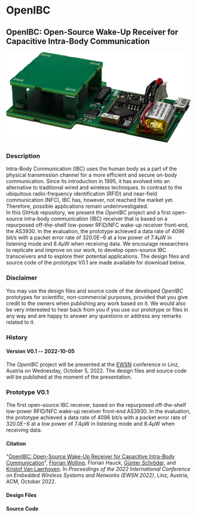 # OpenIBC
## OpenIBC: Open-Source Wake-Up Receiver for<br/>Capacitive Intra-Body Communication

<img src="https://github.com/fwolling/OpenIBC/blob/main/fig/openibc_0v1.png" alt="OpenIBC prototype V0.1" width="600" style="float: center;" />

### Description
Intra-Body Communication (IBC) uses the human body as a part of the physical transmission channel for a more efficient and secure on-body communication. Since its introduction in 1995, it has evolved into an alternative to traditional wired and wireless techniques. In contrast to the ubiquitous radio-frequency identification (RFID) and near-field communication (NFC), IBC has, however, not reached the market yet. Therefore, possible applications remain underinvestigated.<br/>
In this GitHub repository, we present the *OpenIBC* project and a first open-source intra-body communication (IBC) receiver that is based on a repurposed off-the-shelf low-power RFID/NFC wake-up receiver front-end, the AS3930. In the evaluation, the prototype achieved a data rate of 4096 bit/s with a packet error rate of 320.0E−6 at a low power of 7.4μW in listening mode and 8.4μW when receiving data. We encourage researchers to replicate and improve on our work, to develop open-source IBC transceivers and to explore their potential applications. The design files and source code of the prototype V0.1 are made available for download below.

### Disclaimer
You may use the design files and source code of the developed *OpenIBC* prototypes for scientific, non-commercial purposes, provided that you give credit to the owners when publishing any work based on it. We would also be very interested to hear back from you if you use our prototype or files in any way and are happy to answer any questions or address any remarks related to it.


### History
#### Version V0.1 -- 2022-10-05
The *OpenIBC* project will be presented at the <a href="https://ewsn2022.jku.at/" target="_blank">EWSN</a> conference in Linz, Austria on Wednesday, October 5, 2022. The design files and source code will be published at the moment of the presentation.


<!--<a href="#ref_s01"><b>[1]</b></a>  ...  [Pickle file](/src/gla716_sub23.p).-->

### Prototype V0.1
The first open-source IBC receiver, based on the repurposed off-the-shelf low-power RFID/NFC wake-up receiver front-end AS3930. In the evaluation, the prototype achieved a data rate of 4096 bit/s with a packet error rate of 320.0E−6 at a low power of 7.4μW in listening mode and 8.4μW when receiving data.

#### Citation
"[OpenIBC: Open-Source Wake-Up Receiver for Capacitive Intra-Body Communication](https://www.eti.uni-siegen.de/ubicomp/papers/ewsn_openibc22.pdf)", <a href="https://ubicomp.eti.uni-siegen.de/home/team/fwolling.html.en" target="_blank">Florian Wolling</a>, Florian Hauck, <a href="https://www.eti.uni-siegen.de/emas/mitarbeiter/schroeder/index.html.en" target="_blank">Günter Schröder</a>, and <a href="https://ubicomp.eti.uni-siegen.de/home/team/kristof.html.en" target="_blank">Kristof Van Laerhoven</a>. In *Proceedings of the 2022 International Conference on Embedded Wireless Systems and Networks (EWSN 2022)*, Linz, Austria, ACM, October 2022. <!--<a href="https://doi.org" target="_blank">https://doi.org</a>-->

#### Design Files

#### Source Code
